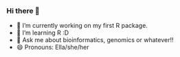 ### Hi there 👋

- 🔭 I’m currently working on my first R package.
- 🌱 I’m learning R :D
- 💬 Ask me about bioinformatics, genomics or whatever!!
- 😄 Pronouns: Ella/she/her


